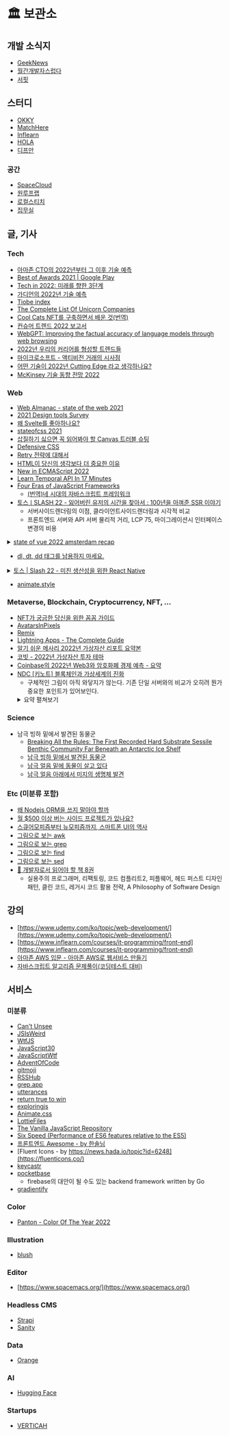 # 🏛 보관소

## 개발 소식지

- [GeekNews](https://news.hada.io/)
- [월간개발자스럽다](https://blog.gaerae.com/)
- [서핏](https://www.surfit.io/)

## 스터디

- [OKKY](https://okky.kr/articles/gathering)
- [MatchHere](https://matchhere.me/study)
- [Inflearn](https://www.inflearn.com/community/studies)
- [HOLA](https://holaworld.io/)
- [디프만](https://www.depromeet.com/)

### 공간

- [SpaceCloud](https://www.spacecloud.kr/)
- [원루프랩](https://lab.oneroof.co.kr/)
- [로컬스티치](https://localstitch.kr/)
- [집무실](https://www.jibmusil.com/)

## 글, 기사
### Tech

- [아마존 CTO의 2022년부터 그 이후 기술 예측](https://news.hada.io/topic?id=5496&utm_source=slack&utm_medium=bot&utm_campaign=TLS6AUE2K)
- [Best of Awards 2021 | Google Play](https://www.youtube.com/watch?v=lJwxC5jNDJU)
- [Tech in 2022: 미래를 향한 3단계](https://news.hada.io/topic?id=5543&utm_source=slack&utm_medium=bot&utm_campaign=TLS6AUE2K)
- [가디언의 2022년 기술 예측](https://news.hada.io/topic?id=5547&utm_source=slack&utm_medium=bot&utm_campaign=TLS6AUE2K)
- [Tiobe index](https://www.tiobe.com/tiobe-index/)
- [The Complete List Of Unicorn Companies](https://www.cbinsights.com/research-unicorn-companies)
- [Cool Cats NFT를 구축하면서 배운 것(번역)](https://yozm.wishket.com/magazine/detail/1196/)
- [컨슈머 트렌드 2022 보고서](https://news.hada.io/topic?id=5596&utm_source=slack&utm_medium=bot&utm_campaign=TLS6AUE2K)
- [WebGPT: Improving the factual accuracy of language models through web browsing](https://openai.com/blog/improving-factual-accuracy/)
- [2022년 우리의 커리어를 형성할 트렌드들](https://news.hada.io/topic?id=5672)
- [마이크로소프트 - 액티비전 거래의 시사점](https://news.hada.io/topic?id=5784&utm_source=slack&utm_medium=bot&utm_campaign=TLS6AUE2K)
- [어떤 기술이 2022년 Cutting Edge 라고 생각하나요?](https://news.hada.io/topic?id=5831)
- [McKinsey 기술 동향 전망 2022](https://www.mckinsey.com/business-functions/mckinsey-digital/our-insights/the-top-trends-in-tech)

### Web

- [Web Almanac - state of the web 2021](https://almanac.httparchive.org/en/2021/)
- [2021 Design tools Survey](https://uxtools.co/survey-2021)
- [왜 Svelte를 좋아하나요?](https://velog.io/@teo/%EC%99%9C-Svelte%EC%8A%A4%EB%B2%A8%ED%8A%B8%EB%A5%BC-%EC%A2%8B%EC%95%84%ED%95%98%EB%82%98%EC%9A%94)
- [stateofcss 2021](https://2021.stateofcss.com/en-US/)
- [삽질하기 싫으면 꼭 읽어봐야 할 Canvas 트러블 슈팅](https://meetup.toast.com/posts/297)
- [Defensive CSS](https://ishadeed.com/article/defensive-css/)
- [Retry 전략에 대해서](https://jungseob86.tistory.com/12)
- [HTML이 당신의 생각보다 더 중요한 이유](https://xo.dev/why-html-is-important-than-you-think/)
- [New in ECMAScript 2022](https://exploringjs.com/impatient-js/ch_new-javascript-features.html#new-in-es2022)
- [Learn Temporal API In 17 Minutes](https://www.youtube.com/watch?v=oOK3UzLJ_Cs)
- [Four Eras of JavaScript Frameworks](https://www.pzuraq.com/blog/four-eras-of-javascript-frameworks)
  -  [(번역)네 시대의 자바스크립트 프레임워크](https://junghan92.medium.com/%EB%B2%88%EC%97%AD-%EB%84%A4-%EC%8B%9C%EB%8C%80%EC%9D%98-%EC%9E%90%EB%B0%94%EC%8A%A4%ED%81%AC%EB%A6%BD%ED%8A%B8-%ED%94%84%EB%A0%88%EC%9E%84%EC%9B%8C%ED%81%AC-1f075bac9995)
- [토스ㅣSLASH 22 - 잃어버린 유저의 시간을 찾아서 : 100년을 아껴준 SSR 이야기](https://www.youtube.com/watch?v=IKyA8BKxpXc&ab_channel=%ED%86%A0%EC%8A%A4)
  -  서버사이드렌더링의 이점, 클라이언트사이드렌더링과 시각적 비교
  -  프론트엔드 서버와 API 서버 물리적 거리, LCP 75, 마이그레이션시 인터페이스 변경의 비용
<details>
  <summary>
    <a href="https://dev.to/strift/state-of-vue-2022-amsterdam-recap-36jp">state of vue 2022 amsterdam recap</a>
  </summary>
  <ul>
    <li>Vue 2.x
      <ul>
        <li>Vue 2.7에서는 Vue 3의 Composition API, <code>script setup</code>을 백포팅하는데 집중중</li>
        <li>Vue 2.7이 마지막 minor version 업그레이드가 될 것</li>
      </ul>
    </li>
    <li>Vue 3.x
      <ul>
        <li>Vue 3.3에서 <code>Suspense</code> 안정화될 것
          <ul>
            <li>Nuxt 3에서 문제없도록 테스트 중</li>
          </ul>
        </li>
        <li>reactivity transform API도 안정화</li>
        <li>SSR 강화</li>
      </ul>
    </li>
    <li>Vite
      <ul>
        <li>Vite 3 메이저 버전 업데이트 예정
        <ul>
          <li>대부분의 사람들은 변화를 못느낄 것</li>
          <li>직접 Vite를 사용하는 라이브러리(Nuxt, Vitest)는 업데이트가 필요</li>
          <li>가장 큰 변화는 내부적으로 완전 ESM으로 전환 -> node.js 12 지원 중단</li>
        </ul>
        </li>
      </ul>
    </li>
    <li>⚠Experimental
      <ul>
        <li>새로운 compliation 전략을 실험중
        <ul>
          <li>실제 적용될지는 미지수</li>
          <li>SolidJS에 영감을 받았고, no-virtual DOM로 옮겨가는 아이디어</li>
          <li>적용된다면 메모리 사용에 큰 이득이 예상됨</li>
        </ul>
        </li>
      </ul>
    </li>
    <hr>
    <li>Nuxt 3
      <ul>
        <li>안정화에 가까워짐. 마이그레이션을 시작해도 무방할듯. 이번 여름에 릴리즈 예정</li>
      </ul>
    </li>
    <li>Vuetify 3
      <ul>
        <li>아직 베타. 2주 후 다음 릴리즈 예정</li>
      </ul>
    </li>
    <li>Vitepress 1
      <ul>
        <li>1 버전 릴리즈를 위해 노력중</li>
        <li>Vue3 기반 Static Site Generation 도구로 권장하고 있음</li>
      </ul>
    </li>
  </ul>
</details>

- [dl, dt, dd 태그를 남용하지 마세요.](https://aoa.gitbook.io/skymimo/aoa-2019/tips-2/dl-dt-dd-.)

<details>
  <summary>
    <a href="https://toss.im/slash-22/sessions/1-2">토스 | Slash 22 - 미친 생산성을 위한 React Native</a>
  </summary>
  <ul>
    <li>기존 앱의 문제점
      <ul>
        <li>느린 배포 속도, 적은 개발 리소스</li>
        <li>iOS 빌드 속도 - 하루 1/3 침대, 1/3 지하철, 1/3 빌드</li>
        <li>배포 심사 - 느리고 불규칙적, 1일 ~ 4주</li>
        <li>앱 업데이트 - 동남아의 느린 네트워크, 자동 업데이트를 꺼둔 유저들도 많다.</li>
      </ul>
    </li>
    <li>Flutter vs React Native
      <table>
        <th>
          <td>장점</td>
          <td>단점</td>
        </th>
        <tr>
          <td>Flutter</td>
          <td>
            <div>훌륭한 공식 라이브러리 생태계</div>
            <div>React Native보다 더 많이 사용됨</div>
          </td>
          <td>높은 학습 비용</td>
        </tr>
        <tr>
          <td>React Native</td>
          <td>
            <div>Codepush 기능 사용 가능</div>
            <div>채용에 용이한 풍부한 개발자 풀</div>
          </td>
          <td>빈약한 공식 라이브러리 생태계</td>
        </tr>
      </table>
      <ul>
        <li>+ Code Push (React Native) - 앱 내에 JavaScript 번들을 포함할 수 있고, 해당 번들을 업데이트해서 앱 업데이트 없이 최신 기능을 전달 가능</li>
      </ul>
    </li>
    <li>
      <ul>
        <li>앱을 완전히 다시 만들기로 하고, 병렬적으로 기존앱은 부분적으로 React Native를 적용</li>
        <li>Native API가 필요한 기존 앱 기능을 구현해보면서 테스트</li>
        <li>비싼 그래픽 연산과 같은 높은 성능이 필요한 작업은 부분적으로 Native View를 띄워 해결</li>
      </ul>
    </li>
    <li>Native 코드를 건드려야 하는 작업과 JavaScript로만 완료할 수 있는 태스크 2가지로 분류</li>
    <li>기존 앱 사용자의 경험을 해치지 않기 위해 꼼꼼하고 많은 테스트를 수행</li>
    <li>메인 로직이 아닌 숨어있는 로직을 코드레벨에서 발견하며 옮김. 광고 마케팅 툴, 푸시, 로그 등</li>
    <li>3개월간 200번에 달하는 Code Push를 통한 업데이트가 가능했음</li>
    <li>React Native 사용 후기 - iOS 개발자
      <ul>
        <li>개발 속도 - 핫 리로딩. Swift로 개발시 3달, 미숙한 TypeScript로도 2주</li>
        <li>커리어적인 고민 - 전문성 포기하는건 아닐지? 기술은 이미 6 ~ 7년 지났고 Object C에서 Swift로 넘어갈 때 느꼈던 기분. 역량 확장이라고 생각하고 고민을 하지 않기로 결정</li>
      </ul>
    </li>
    <li>React Native 사용 후기 - 프론트엔드 개발자
      <ul>
        <li>저렴한 학습 비용</li>
        <li>역할 확장 - 앱의 모든 flow에 관여</li>
      </ul>
    </li>
    <li>팀 관점에서
      <ul>
        <li>빠르게 실패, 개선 반복 가능</li>
        <li>채용이 어려운 초기 스타트업에 유용할 것</li>
      </ul>
    </li>
  </ul>
</details>

- [animate.style](https://animate.style/)

### Metaverse, Blockchain, Cryptocurrency, NFT, ...

- [NFT가 궁금한 당신을 위한 꼼꼼 가이드](https://www.hani.co.kr/arti/economy/it/1022399.html)
- [AvatarsInPixels](https://www.avatarsinpixels.com/)
- [Remix](https://remix.ethereum.org/)
- [Lightning Apps - The Complete Guide](https://hedgetrade.com/lightning-apps-complete-guide/)
- [알기 쉬운 메사리 2022년 가상자산 리포트 요약본](https://brunch.co.kr/@jypthemiracle/21)
- [코빗 - 2022년 가상자산 투자 테마](https://korbitblog.tumblr.com/post/670802352790454272/%EA%B3%B5%EC%A7%80-%EC%BD%94%EB%B9%97-%EB%A6%AC%EC%84%9C%EC%B9%98-%EB%B0%9C%EA%B0%84-%EC%95%88%EB%82%B4-2022%EB%85%84-%EA%B0%80%EC%83%81%EC%9E%90%EC%82%B0-%ED%88%AC%EC%9E%90-%ED%85%8C%EB%A7%88-crypto)
- [Coinbase의 2022년 Web3와 암호화폐 경제 예측 - 요약](https://news.hada.io/topic?id=5670)
- [NDC [키노트] 블록체인과 가상세계의 진화](https://ndc.nexon.com/session/sessionView?sessNo=100007470)
  -  구체적인 그림이 아직 와닿지가 않는다. 기존 단일 서버와의 비교가 오히려 뭔가 중요한 포인트가 있어보인다.
  <details>
    <summary>요약 펼쳐보기</summary>
      <pre>-  코인, P2E보다는 블록체인 자체에 포커스
  -  닫힌 생태계를 열린 생태계로 확장하는 수단
  -  가상 세계를 진화
    -  가상 세계의 물리적 한계를 넘어 다른 가상 세계와 융합하는 통합 플랫폼, 통합 가상 세계
    -  블록체인이 어떤 역할을 하길래?
      -  한마디로 융합하고 나눠주기 좋은 투명한 인프라 기술
      -  투명성 | 열린 생태계 | 가치의 저장
        -  투명성 : 온체인 기록, 거버넌스
        -  열린 생태계 : 누구나 기여 가능, 기여에 따라 보상을 획득
        -  가치의 저장 : NFT, 토큰
    -  기존 게임들이 서버라는 폐쇄된 환경을 넘어서지는 못했다
      -  아이템, 캐릭터, 게임 머니 등은 한 게임 안에서만 통용됐다.
      -  블록체인 생태계에서는 모든 재화들이 자유롭게 연결 + 대체 불가능한 존재를 유지
      -  전통적인 스토어형태 게임은 점점 쇠퇴될 것
      -  유용한 인프라 세트, IP, 세계관, 인정받는 커뮤니티, 의미를 가지는 것이 중요해진다
      -  플랫폼을 표방한 적도 없고, 주인도 없는 이 거대한 블록체인 생태계가 현존하고 가장 크고 유용한 게임 플랫폼일 수 있다
      -  폐쇄된 플랫폼으로 유저, 재화, 트래픽을 독점하지 않고 융합, 통합하여 이 블록체인 생태계에 중요한 일원이 되는 것이 의미가 있을 것
    -  블록체인에 맞는 게임 설계가 필요하다
      -  투명성
        -  현재 게임에서는 개발사의 의도에 따라 밸런스와 경제 상황이 바뀔 수 있다
        -  유저들이 회사를 바라보면서 게임을 하게 된다.
        -  가상 세계의 완성도와 몰입에 방해를 한다.
        -  개발사조차 바꾸기 어려운 합의된 규칙이 해법이 될 수 있다.
        -  결국 가상 세계에 몰입하도록 투명성이 도움을 줄 수 있을 것
      -  열린 생태계와 기여에 따른 보상
        -  게임의 성장에 따른 과실이 모든 기여자에게 돌아갈 수 있게 한다면 더 좋을 것 같았다.
        -  개발사도 일원이 되는 것이다
      -  가치의 저장과 이동
        -  NFT가 있어도 쓸데가 없으면 무의미하지 않는지에 대한 해결이 있어야 한다고 생각했다
        -  이건 넥슨이 잘할 수 있는 부분
        -  게임 NFT는 게임이 없어지면 쓸모가 없어질 확률이 높다.
        -  나중에 활용하리라는 기대가 있지만 실제로 활용될 확률은 얼마나 될지 모른다.
        -  실질적인 그림이 필요
          -  메이플 스토리 IP를 이용한 블록체인 게임
          -  열린 생태계, 가치의 저장과 신뢰가 중요
          -  메이플 스토리라는 넥슨의 훼손하면 안되는 IP를 통해 안되면 말지식이 아닌 진정성을 획득
          -  여러 서비스들을 묶어서 공유할 수 있는 NFT, 토큰을 만드는 것이 중요하겠다는 결론
          -  메이플스토리 유니버스 - NFT들이 주인공. 그 밑에 각 게임들이 존재한다
          -  유니버스는 Maplestory N, N Mobile, MOD N(샌드박스 제작 플랫폼), N SDK(NFT 기반으로 여러 게임을 만들 수 있는 툴)
          -  N은 기존 메이플 + NFT
            -  아이템 NFT로 존재, 토큰도 게임중 획득 가능
            -  캐시샵 없음
            -  NFT 프리세일도 진행 X
          - MOD N
            -  메이플 스토리 NFT + 외부 NFT로 게임 제작 가능
            -  제작한 게임은 모두 제작자 소유
          - N SDK
            -  메이플 유니버스에서 얻은 NFT로 다양한 앱을 만들 수 있는 SDK
            -  예를들어 NFT 홀더들을 위한 굿즈 제작 펀딩 앱
      </pre>
  </details>

### Science

- 남극 빙하 밑에서 발견된 동물군
  - [Breaking All the Rules: The First Recorded Hard Substrate Sessile Benthic Community Far Beneath an Antarctic Ice Shelf](https://www.frontiersin.org/articles/10.3389/fmars.2021.642040/full)
  - [남극 빙하 밑에서 발견된 동물군](http://jjy0501.blogspot.com/2021/02/blog-post_30.html)
  - [남극 얼음 밑에 동물이 살고 있다](https://www.sciencetimes.co.kr/news/%EB%82%A8%EA%B7%B9-%EC%96%BC%EC%9D%8C-%EB%B0%91%EC%97%90-%EB%8F%99%EB%AC%BC%EC%9D%B4-%EC%82%B4%EA%B3%A0-%EC%9E%88%EB%8B%A4/)
  - [남극 얼음 아래에서 미지의 생명체 발견](https://www.thedailypost.kr/news/articleView.html?idxno=79480)
  
### Etc (미분류 포함)

- [왜 Nodejs ORM을 쓰지 말아야 할까](https://yceffort.kr/2021/07/dont-use-nodjs-orm)
- [월 $500 이상 버는 사이드 프로젝트가 있나요?](https://news.hada.io/topic?id=5787)
- [스큐어모피즘부터 뉴모피즘까지, 스마트폰 UI의 역사](https://yozm.wishket.com/magazine/detail/1281/)
- [그림으로 보는 awk](https://twitter.com/b0rk/status/1000604334026055681?s=20&t=Bf3QoJsycqe4sshh3agQcQ)
- [그림으로 보는 grep](https://twitter.com/b0rk/status/991880504805871616?s=20&t=gFrieA8AzklPXVEU7laPFw)
- [그림으로 보는 find](https://twitter.com/b0rk/status/993862211964735488?s=20&t=LlRKxV1ZHwvAYQ5ItPRcgA)
- [그림으로 보는 sed](https://twitter.com/b0rk/status/1000773086155804672?s=20&t=UtrCHDxlOSPw-rZSQqzveQ)
- [📰 개발자로서 읽어야 할 책 8권](https://careerly.co.kr/comments/53721?utm_campaign=self-share)
  - 실용주의 프로그래머, 리팩토링, 코드 컴플리트2, 피플웨어, 헤드 퍼스트 디자인 패턴, 클린 코드, 레거시 코드 활용 전략, A Philosophy of Software Design

## 강의

- [https://www.udemy.com/ko/topic/web-development/](https://www.udemy.com/ko/topic/web-development/)
- [https://www.inflearn.com/courses/it-programming/front-end](https://www.inflearn.com/courses/it-programming/front-end)
- [아마존 AWS 입문 - 아마존 AWS로 웹서비스 만들기](https://www.udemy.com/course/maso-it-aws-onc2004/?src=sac&kw=aws)
- [자바스크립트 알고리즘 문제풀이(코딩테스트 대비)](https://www.inflearn.com/course/%EC%9E%90%EB%B0%94%EC%8A%A4%ED%81%AC%EB%A6%BD%ED%8A%B8-%EC%95%8C%EA%B3%A0%EB%A6%AC%EC%A6%98-%EB%AC%B8%EC%A0%9C%ED%92%80%EC%9D%B4)

## 서비스

### 미분류

- [Can't Unsee](https://cantunsee.space/)
- [JSIsWeird](https://jsisweird.com/)
- [WtfJS](https://github.com/denysdovhan/wtfjs)
- [JavaScript30](https://javascript30.com/)
- [JavaScriptWtf](https://javascriptwtf.com/)
- [AdventOfCode](https://adventofcode.com/)
- [gitmoji](https://gitmoji.dev/)
- [RSSHub](https://docs.rsshub.app/)
- [grep.app](https://grep.app/)
- [utterances](https://utteranc.es/)
- [return true to win](https://alf.nu/ReturnTrue)
- [exploringjs](https://exploringjs.com/impatient-js/toc.html)
- [Animate.css](https://animate.style/)
- [LottieFiles](https://lottiefiles.com/)
- [The Vanilla JavaScript Repository](https://vanillalist.top/)
- [Six Speed (Performance of ES6 features relative to the ES5)](http://incaseofstairs.com/six-speed/#)
- [프론트엔드 Awesome - by 한솔님](https://east-quotation-430.notion.site/Awesome-e81ff327aec445ac980a89ca3b62df9f)
- [Fluent Icons - by https://news.hada.io/topic?id=6248](https://fluenticons.co/)
- [keycastr](https://github.com/keycastr/keycastr)
- [pocketbase](https://github.com/pocketbase/pocketbase)
  -  firebase의 대안이 될 수도 있는 backend framework written by Go
- [gradientify](https://gradientify.com/)

### Color

- [Panton - Color Of The Year 2022](https://www.pantone.com/color-of-the-year-2022-palette-exploration)

### Illustration

- [blush](https://blush.design/)

### Editor

- [https://www.spacemacs.org/](https://www.spacemacs.org/)

### Headless CMS

- [Strapi](https://strapi.io/)
- [Sanity](https://www.sanity.io/)

### Data

- [Orange](https://orangedatamining.com/)

### AI

- [Hugging Face](https://huggingface.co/)

### Startups

- [VERTICAH](https://verticah.com/kr.html)

